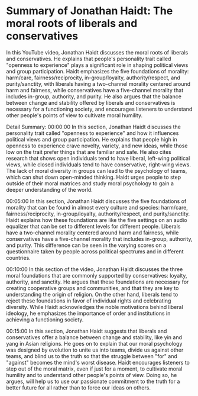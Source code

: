 # Summary of Jonathan Haidt: The moral roots of liberals and conservatives

In this YouTube video, Jonathan Haidt discusses the moral roots of liberals and conservatives. He explains that people's personality trait called "openness to experience" plays a significant role in shaping political views and group participation. Haidt emphasizes the five foundations of morality: harm/care, fairness/reciprocity, in-group/loyalty, authority/respect, and purity/sanctity, with liberals having a two-channel morality centered around harm and fairness, while conservatives have a five-channel morality that includes in-group, authority, and purity. He also argues that the balance between change and stability offered by liberals and conservatives is necessary for a functioning society, and encourages listeners to understand other people's points of view to cultivate moral humility.

Detail Summary: 
00:00:00
In this section, Jonathan Haidt discusses the personality trait called "openness to experience" and how it influences political views and group participation. He explains that people high in openness to experience crave novelty, variety, and new ideas, while those low on the trait prefer things that are familiar and safe. He also cites research that shows open individuals tend to have liberal, left-wing political views, while closed individuals tend to have conservative, right-wing views. The lack of moral diversity in groups can lead to the psychology of teams, which can shut down open-minded thinking. Haidt urges people to step outside of their moral matrices and study moral psychology to gain a deeper understanding of the world.

00:05:00
In this section, Jonathan Haidt discusses the five foundations of morality that can be found in almost every culture and species: harm/care, fairness/reciprocity, in-group/loyalty, authority/respect, and purity/sanctity. Haidt explains how these foundations are like the five settings on an audio equalizer that can be set to different levels for different people. Liberals have a two-channel morality centered around harm and fairness, while conservatives have a five-channel morality that includes in-group, authority, and purity. This difference can be seen in the varying scores on a questionnaire taken by people across political spectrums and in different countries.

00:10:00
In this section of the video, Jonathan Haidt discusses the three moral foundations that are commonly supported by conservatives: loyalty, authority, and sanctity. He argues that these foundations are necessary for creating cooperative groups and communities, and that they are key to understanding the origin of religion. On the other hand, liberals tend to reject these foundations in favor of individual rights and celebrating diversity. While Haidt acknowledges the noble motivations behind liberal ideology, he emphasizes the importance of order and institutions in achieving a functioning society.

00:15:00
In this section, Jonathan Haidt suggests that liberals and conservatives offer a balance between change and stability, like yin and yang in Asian religions. He goes on to explain that our moral psychology was designed by evolution to unite us into teams, divide us against other teams, and blind us to the truth so that the struggle between "for" and "against" becomes the mind's worst disease. Haidt encourages listeners to step out of the moral matrix, even if just for a moment, to cultivate moral humility and to understand other people's points of view. Doing so, he argues, will help us to use our passionate commitment to the truth for a better future for all rather than to force our ideas on others.


